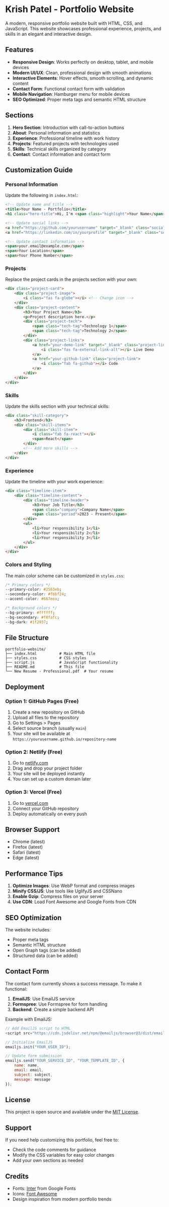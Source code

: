 # Krish Patel - Portfolio Website

A modern, responsive portfolio website built with HTML, CSS, and JavaScript. This website showcases professional experience, projects, and skills in an elegant and interactive design.

## Features

- **Responsive Design**: Works perfectly on desktop, tablet, and mobile devices
- **Modern UI/UX**: Clean, professional design with smooth animations
- **Interactive Elements**: Hover effects, smooth scrolling, and dynamic content
- **Contact Form**: Functional contact form with validation
- **Mobile Navigation**: Hamburger menu for mobile devices
- **SEO Optimized**: Proper meta tags and semantic HTML structure

## Sections

1. **Hero Section**: Introduction with call-to-action buttons
2. **About**: Personal information and statistics
3. **Experience**: Professional timeline with work history
4. **Projects**: Featured projects with technologies used
5. **Skills**: Technical skills organized by category
6. **Contact**: Contact information and contact form

## Customization Guide

### Personal Information

Update the following in `index.html`:

```html
<!-- Update name and title -->
<title>Your Name - Portfolio</title>
<h1 class="hero-title">Hi, I'm <span class="highlight">Your Name</span></h1>

<!-- Update social links -->
<a href="https://github.com/yourusername" target="_blank" class="social-link">
<a href="https://linkedin.com/in/yourprofile" target="_blank" class="social-link">

<!-- Update contact information -->
<span>your.email@example.com</span>
<span>Your Location</span>
<span>Your Phone Number</span>
```

### Projects

Replace the project cards in the projects section with your own:

```html
<div class="project-card">
    <div class="project-image">
        <i class="fas fa-globe"></i> <!-- Change icon -->
    </div>
    <div class="project-content">
        <h3>Your Project Name</h3>
        <p>Project description here.</p>
        <div class="project-tech">
            <span class="tech-tag">Technology 1</span>
            <span class="tech-tag">Technology 2</span>
        </div>
        <div class="project-links">
            <a href="your-demo-link" target="_blank" class="project-link">
                <i class="fas fa-external-link-alt"></i> Live Demo
            </a>
            <a href="your-github-link" class="project-link">
                <i class="fab fa-github"></i> Code
            </a>
        </div>
    </div>
</div>
```

### Skills

Update the skills section with your technical skills:

```html
<div class="skill-category">
    <h3>Frontend</h3>
    <div class="skill-items">
        <div class="skill-item">
            <i class="fab fa-react"></i>
            <span>React</span>
        </div>
        <!-- Add more skills -->
    </div>
</div>
```

### Experience

Update the timeline with your work experience:

```html
<div class="timeline-item">
    <div class="timeline-content">
        <div class="timeline-header">
            <h3>Your Job Title</h3>
            <span class="company">Company Name</span>
            <span class="period">2023 - Present</span>
        </div>
        <ul>
            <li>Your responsibility 1</li>
            <li>Your responsibility 2</li>
            <li>Your responsibility 3</li>
        </ul>
    </div>
</div>
```

### Colors and Styling

The main color scheme can be customized in `styles.css`:

```css
/* Primary colors */
--primary-color: #2563eb;
--secondary-color: #fbbf24;
--accent-color: #667eea;

/* Background colors */
--bg-primary: #ffffff;
--bg-secondary: #f8fafc;
--bg-dark: #1f2937;
```

## File Structure

```
portfolio-website/
├── index.html          # Main HTML file
├── styles.css          # CSS styles
├── script.js           # JavaScript functionality
├── README.md           # This file
└── New Resume - Professional.pdf  # Your resume
```

## Deployment

### Option 1: GitHub Pages (Free)

1. Create a new repository on GitHub
2. Upload all files to the repository
3. Go to Settings > Pages
4. Select source branch (usually `main`)
5. Your site will be available at `https://yourusername.github.io/repository-name`

### Option 2: Netlify (Free)

1. Go to [netlify.com](https://netlify.com)
2. Drag and drop your project folder
3. Your site will be deployed instantly
4. You can set up a custom domain later

### Option 3: Vercel (Free)

1. Go to [vercel.com](https://vercel.com)
2. Connect your GitHub repository
3. Deploy automatically on every push

## Browser Support

- Chrome (latest)
- Firefox (latest)
- Safari (latest)
- Edge (latest)

## Performance Tips

1. **Optimize Images**: Use WebP format and compress images
2. **Minify CSS/JS**: Use tools like UglifyJS and CSSNano
3. **Enable Gzip**: Compress files on your server
4. **Use CDN**: Load Font Awesome and Google Fonts from CDN

## SEO Optimization

The website includes:
- Proper meta tags
- Semantic HTML structure
- Open Graph tags (can be added)
- Structured data (can be added)

## Contact Form

The contact form currently shows a success message. To make it functional:

1. **EmailJS**: Use EmailJS service
2. **Formspree**: Use Formspree for form handling
3. **Backend**: Create a simple backend API

Example with EmailJS:

```javascript
// Add EmailJS script to HTML
<script src="https://cdn.jsdelivr.net/npm/@emailjs/browser@3/dist/email.min.js"></script>

// Initialize EmailJS
emailjs.init("YOUR_USER_ID");

// Update form submission
emailjs.send("YOUR_SERVICE_ID", "YOUR_TEMPLATE_ID", {
    name: name,
    email: email,
    subject: subject,
    message: message
});
```

## License

This project is open source and available under the [MIT License](LICENSE).

## Support

If you need help customizing this portfolio, feel free to:
- Check the code comments for guidance
- Modify the CSS variables for easy color changes
- Add your own sections as needed

## Credits

- Fonts: [Inter](https://fonts.google.com/specimen/Inter) from Google Fonts
- Icons: [Font Awesome](https://fontawesome.com/)
- Design inspiration from modern portfolio trends 